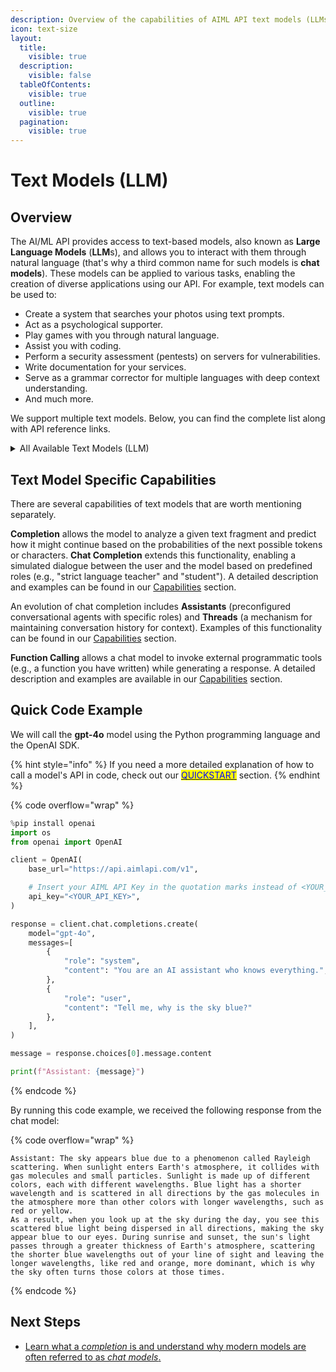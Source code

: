 ```yaml
---
description: Overview of the capabilities of AIML API text models (LLMs).
icon: text-size
layout:
  title:
    visible: true
  description:
    visible: false
  tableOfContents:
    visible: true
  outline:
    visible: true
  pagination:
    visible: true
---
```


# Text Models (LLM)

## Overview

The AI/ML API provides access to text-based models, also known as **Large Language Models** (**LLM**s), and allows you to interact with them through natural language (that's why a third common name for such models is **chat models**). These models can be applied to various tasks, enabling the creation of diverse applications using our API. For example, text models can be used to:

* Create a system that searches your photos using text prompts.
* Act as a psychological supporter.
* Play games with you through natural language.
* Assist you with coding.
* Perform a security assessment (pentests) on servers for vulnerabilities.
* Write documentation for your services.
* Serve as a grammar corrector for multiple languages with deep context understanding.
* And much more.

We support multiple text models. Below, you can find the complete list along with API reference links.

<details>

<summary>All Available Text Models (LLM)</summary>

<table><thead><tr><th width="273.4000244140625">Model ID</th><th width="125.20001220703125">Developer</th><th width="96.79998779296875">Context</th><th>Model Card</th></tr></thead><tbody><tr><td><a href="OpenAI/gpt-4o.md">gpt-4o</a></td><td>Open AI</td><td>128000</td><td><a href="https://aimlapi.com/models/chat-gpt-4-omni">Chat GPT-4o</a></td></tr><tr><td><a href="OpenAI/gpt-4o.md">gpt-4o-2024-08-06</a></td><td>Open AI</td><td>128000</td><td><a href="https://aimlapi.com/models/gpt-4o-2024-08-06-api">GPT-4o-2024-08-06</a></td></tr><tr><td><a href="OpenAI/gpt-4o.md">gpt-4o-2024-05-13</a></td><td>Open AI</td><td>128000</td><td><a href="https://aimlapi.com/models/gpt-4o-2024-05-13-api">GPT-4o-2024-05-13</a></td></tr><tr><td><a href="OpenAI/gpt-4o-mini.md">gpt-4o-mini</a></td><td>Open AI</td><td>128000</td><td><a href="https://aimlapi.com/models/chat-gpt-4o-mini">Chat GPT 4o mini</a></td></tr><tr><td><a href="OpenAI/gpt-4o-mini.md">gpt-4o-mini-2024-07-18</a></td><td>Open AI</td><td>128000</td><td>-</td></tr><tr><td><a href="OpenAI/gpt-4o.md">chatgpt-4o-latest</a></td><td>Open AI</td><td>128000</td><td>-</td></tr><tr><td><a href="OpenAI/gpt-4-turbo.md">gpt-4-turbo</a></td><td>Open AI</td><td>128000</td><td><a href="https://aimlapi.com/models/chat-gpt-4-turbo">Chat GPT 4 Turbo</a></td></tr><tr><td><a href="OpenAI/gpt-4-turbo.md">gpt-4-turbo-2024-04-09</a></td><td>Open AI</td><td>128000</td><td>-</td></tr><tr><td><a href="OpenAI/gpt-4.md">gpt-4</a></td><td>Open AI</td><td>8000</td><td><a href="https://aimlapi.com/models/chat-gpt-4">Chat GPT 4</a></td></tr><tr><td><a href="OpenAI/gpt-4-preview.md">gpt-4-0125-preview</a></td><td>Open AI</td><td>8000</td><td>-</td></tr><tr><td><a href="OpenAI/gpt-4-preview.md">gpt-4-1106-preview</a></td><td>Open AI</td><td>8000</td><td>-</td></tr><tr><td><a href="OpenAI/gpt-3.5-turbo.md">gpt-3.5-turbo</a></td><td>Open AI</td><td>16000</td><td><a href="https://aimlapi.com/models/chat-gpt-3-5">Chat GPT 3.5 Turbo</a></td></tr><tr><td><a href="OpenAI/gpt-3.5-turbo.md">gpt-3.5-turbo-0125</a></td><td>Open AI</td><td>16000</td><td><a href="https://aimlapi.com/models/chat-gpt-3-5-turbo-0125">Chat GPT-3.5 Turbo 0125</a></td></tr><tr><td><a href="OpenAI/gpt-3.5-turbo.md">gpt-3.5-turbo-1106</a></td><td>Open AI</td><td>16000</td><td><a href="https://aimlapi.com/models/chat-gpt-3-5-turbo-1106">Chat GPT-3.5 Turbo 1106</a></td></tr><tr><td><a href="OpenAI/o1-preview.md">o1-preview</a></td><td>Open AI</td><td>128000</td><td><a href="https://aimlapi.com/models/openai-o1-preview-api">OpenAI o1-preview</a></td></tr><tr><td><a href="OpenAI/o1-preview.md">o1-preview-2024-09-12</a></td><td>Open AI</td><td>128000</td><td>-</td></tr><tr><td><a href="OpenAI/o1-mini.md">o1-mini</a></td><td>Open AI</td><td>128000</td><td><a href="https://aimlapi.com/models/openai-o1-mini-api">OpenAI o1-mini</a></td></tr><tr><td><a href="OpenAI/o1-mini.md">o1-mini-2024-09-12</a></td><td>Open AI</td><td>128000</td><td>-</td></tr><tr><td><a href="OpenAI/o3-mini.md">o3-mini</a></td><td>Open AI</td><td>200000</td><td><a href="https://aimlapi.com/models/openai-o3-mini-api">OpenAI o3 mini</a></td></tr><tr><td><a href="OpenAI/gpt-4.5-preview.md">gpt-4.5-preview</a></td><td>Open AI</td><td>128000</td><td><a href="https://aimlapi.com/models/chat-gpt-4-5-preview-api">Chat GPT 4.5 preview</a></td></tr><tr><td><a href="OpenAI/o1.md">o1</a></td><td>Open AI</td><td>200000</td><td><a href="https://aimlapi.com/models/openai-o1-api">OpenAI o1</a></td></tr><tr><td><a href="Microsoft/WizardLM-2-8x22B.md">microsoft/WizardLM-2-8x22B</a></td><td>Microsoft</td><td>64000</td><td><a href="https://aimlapi.com/models/wizardlm-2-8-22b">WizardLM 2-8 (22B)</a></td></tr><tr><td><a href="Meta/Llama-3.2-90B-Vision-Instruct-Turbo.md">meta-llama/Llama-3.2-90B-Vision-Instruct-Turbo</a></td><td>Meta</td><td>131000</td><td><a href="https://aimlapi.com/models/llama-3-2-90b-vision-instruct-turbo-api">Llama 3.2 90B Vision Instruct Turbo</a></td></tr><tr><td><a href="Google/gemma-2-27b-it.md">google/gemma-2-27b-it</a></td><td>Google</td><td>8000</td><td><a href="https://aimlapi.com/models/gemma-2-27b">Gemma 2 (27b)</a></td></tr><tr><td><a href="Meta/Llama-Vision-Free.md">meta-llama/Llama-Vision-Free</a></td><td>Meta</td><td>128000</td><td>-</td></tr><tr><td><a href="Gryphe/MythoMax-L2-13b.md">Gryphe/MythoMax-L2-13b</a></td><td>Gryphe</td><td>4000</td><td><a href="https://aimlapi.com/models/mythomax-l2-13b">MythoMax-L2 (13B)</a></td></tr><tr><td><a href="Mistral-AI/Mixtral-8x22B-Instruct.md">mistralai/Mixtral-8x22B-Instruct-v0.1</a></td><td>Mistral AI</td><td>64000</td><td><a href="https://aimlapi.com/models/mixtral-8x22b-instruct">Mixtral 8x22B Instruct</a></td></tr><tr><td><a href="Alibaba-Cloud/Qwen2-72B-Instruct.md">Qwen/Qwen2-72B-Instruct</a></td><td>Qwen</td><td>32000</td><td><a href="https://aimlapi.com/models/qwen-2-instruct-72b">Qwen 2 Instruct (72B)</a></td></tr><tr><td><a href="Mistral-AI/Mixtral-8x7B-Instruct-v0.1.md">mistralai/Mixtral-8x7B-Instruct-v0.1</a></td><td>Mistral AI</td><td>64000</td><td><a href="https://aimlapi.com/models/mixtral-8x7b-instruct-v01">Mixtral-8x7B Instruct v0.1</a></td></tr><tr><td><a href="NVIDIA/Llama-3.1-Nemotron-70B-Instruct-HF.md">nvidia/Llama-3.1-Nemotron-70B-Instruct-HF</a></td><td>Nvidia</td><td>128000</td><td><a href="https://aimlapi.com/models/llama-3-1-nemotron-70b-instruct-api">Llama 3.1 Nemotron 70B Instruct</a></td></tr><tr><td><a href="NousResearch/Nous-Hermes-2-Mixtral-8x7B-DPO.md">NousResearch/Nous-Hermes-2-Mixtral-8x7B-DPO</a></td><td>NousResearch</td><td>32000</td><td>-</td></tr><tr><td><a href="Meta/Llama-3.3-70B-Instruct-Turbo.md">meta-llama/Llama-3.3-70B-Instruct-Turbo</a></td><td>Meta</td><td>128000</td><td><a href="https://aimlapi.com/models/meta-llama-3-3-70b-instruct-turbo-api">Meta Llama 3.3 70B Instruct Turbo</a></td></tr><tr><td><a href="Upstage-AI/SOLAR-10.7B-Instruct.md">upstage/SOLAR-10.7B-Instruct-v1.0</a></td><td>Upstage</td><td>4000</td><td><a href="https://aimlapi.com/models/upstage-solar-instruct-v1-11b">Upstage SOLAR Instruct v1 (11B)</a></td></tr><tr><td><a href="Meta/Llama-3.2-3B-Instruct-Turbo.md">meta-llama/Llama-3.2-3B-Instruct-Turbo</a></td><td>Meta</td><td>131000</td><td><a href="https://aimlapi.com/models/llama-3-2-3b-instruct-turbo">Llama 3.2 3B Instruct Turbo</a></td></tr><tr><td><a href="Meta/Llama-3.2-11B-Vision-Instruct-Turbo.md">meta-llama/Llama-3.2-11B-Vision-Instruct-Turbo</a></td><td>Meta</td><td>131000</td><td><a href="https://aimlapi.com/models/llama-3-2-11b-vision-instruct-turbo-api">Llama 3.2 11B Vision Instruct Turbo</a></td></tr><tr><td><a href="Meta/Llama-2-13b-chat-hf.md">meta-llama/Llama-2-13b-chat-hf</a></td><td>Meta</td><td>4100</td><td><a href="https://aimlapi.com/models/llama-2-chat-13b">LLaMA-2 Chat (13B)</a></td></tr><tr><td><a href="Alibaba-Cloud/Qwen2.5-7B-Instruct-Turbo.md">Qwen/Qwen2.5-7B-Instruct-Turbo</a></td><td>Qwen</td><td>32000</td><td><a href="https://aimlapi.com/models/qwen-2-5-7b-instruct-api">Qwen 2.5 7B Instruct Turbo</a></td></tr><tr><td><a href="Alibaba-Cloud/Qwen2.5-Coder-32B-Instruct.md">Qwen/Qwen2.5-Coder-32B-Instruct</a></td><td>Qwen</td><td>131000</td><td>-</td></tr><tr><td><a href="Meta/Meta-Llama-3-8B-Instruct-Lite.md">meta-llama/Meta-Llama-3-8B-Instruct-Lite</a></td><td>Meta</td><td>9000</td><td><a href="https://aimlapi.com/models/llama-3-8b-instruct-lite-api">Llama 3 8B Instruct Lite</a></td></tr><tr><td><a href="Meta/Llama-3-chat-hf.md">meta-llama/Llama-3-8b-chat-hf</a></td><td>Meta</td><td>8000</td><td><a href="https://aimlapi.com/models/llama-3-8b-instruct-reference-api">Llama 3 8B Instruct Reference</a></td></tr><tr><td><a href="Meta/Meta-Llama-3.1-8B-Instruct-Turbo.md">meta-llama/Meta-Llama-3.1-8B-Instruct-Turbo-128K</a></td><td>Meta</td><td>128000</td><td>-</td></tr><tr><td><a href="Meta/Llama-3-chat-hf.md">meta-llama/Llama-3-70b-chat-hf</a></td><td>Meta</td><td>8000</td><td><a href="https://aimlapi.com/models/meta-llama-3-70b-instruct">Llama 3 70B Instruct Reference</a></td></tr><tr><td><a href="Meta/Meta-Llama-3.1-405B-Instruct-Turbo.md">meta-llama/Meta-Llama-3.1-405B-Instruct-Turbo</a></td><td>Meta</td><td>4000</td><td><a href="https://aimlapi.com/models/llama-3-1-405b-api">Llama 3.1 (405B) Instruct Turbo</a></td></tr><tr><td><a href="Meta/Meta-Llama-3.1-8B-Instruct-Turbo.md">meta-llama/Meta-Llama-3.1-8B-Instruct-Turbo</a></td><td>Meta</td><td>128000</td><td><a href="https://aimlapi.com/models/llama-3-1-8b-api">Llama 3.1 8B Instruct Turbo</a></td></tr><tr><td><a href="Meta/Meta-Llama-3.1-70B-Instruct-Turbo.md">meta-llama/Meta-Llama-3.1-70B-Instruct-Turbo</a></td><td>Meta</td><td>128000</td><td><a href="https://aimlapi.com/models/llama-3-1-70b-instruct-turbo-api">Llama 3.1 70B Instruct Turbo</a></td></tr><tr><td><a href="Google/gemma-2b-it.md">google/gemma-2b-it</a></td><td>Google</td><td>8000</td><td><a href="https://aimlapi.com/models/gemma-instruct-2b">Gemma Instruct (2B)</a></td></tr><tr><td><a href="Mistral-AI/Mistral-7B-Instruct.md">mistralai/Mistral-7B-Instruct-v0.2</a></td><td>Mistral AI</td><td>32000</td><td><a href="https://aimlapi.com/models/mistral-7b-instruct-v02">Mistral (7B) Instruct v0.2</a></td></tr><tr><td><a href="Mistral-AI/Mistral-7B-Instruct.md">mistralai/Mistral-7B-Instruct-v0.1</a></td><td>Mistral AI</td><td>8000</td><td><a href="https://aimlapi.com/models/mistral-7b-instruct">Mistral (7B) Instruct v0.1</a></td></tr><tr><td><a href="Mistral-AI/Mistral-7B-Instruct.md">mistralai/Mistral-7B-Instruct-v0.3</a></td><td>Mistral AI</td><td>32000</td><td><a href="https://aimlapi.com/models/mistral-7b-instruct-v0-3">Mistral (7B) Instruct v0.3</a></td></tr><tr><td><a href="Meta/Meta-Llama-3-70B-Instruct-Turbo.md">meta-llama/Meta-Llama-3-70B-Instruct-Turbo</a></td><td>Meta</td><td>128000</td><td>-</td></tr><tr><td><a href="Google/gemma-2-9b-it.md">google/gemma-2-9b-it</a></td><td>Google</td><td>8000</td><td><a href="https://aimlapi.com/models/gemma-2-9b">Gemma 2 (9B)</a></td></tr><tr><td><a href="Gryphe/MythoMax-L2-13b-Lite.md">Gryphe/MythoMax-L2-13b-Lite</a></td><td>Gryphe</td><td>4000</td><td>-</td></tr><tr><td><a href="Anthropic/claude-3-opus.md">claude-3-opus-20240229</a></td><td>Anthropic</td><td>200000</td><td><a href="https://aimlapi.com/models/claude-3-opus">Claude 3 Opus</a></td></tr><tr><td><a href="Anthropic/claude-3-sonnet.md">claude-3-sonnet-20240229</a></td><td>Anthropic</td><td>200000</td><td><a href="https://aimlapi.com/models/claude-3-sonnet">Claude 3 Sonnet</a></td></tr><tr><td><a href="Anthropic/claude-3-haiku.md">claude-3-haiku-20240307</a></td><td>Anthropic</td><td>200000</td><td>-</td></tr><tr><td><a href="Anthropic/claude-3.5-sonnet.md">claude-3-5-sonnet-20240620</a></td><td>Anthropic</td><td>200000</td><td>-</td></tr><tr><td><a href="Anthropic/claude-3.5-sonnet.md">claude-3-5-sonnet-20241022</a></td><td>Anthropic</td><td>200000</td><td><a href="https://aimlapi.com/models/claude-3-5-sonnet">Claude 3.5 Sonnet 20241022</a></td></tr><tr><td><a href="anthropic/claude-3.5-haiku.md">claude-3-5-haiku-20241022</a></td><td>Anthropic</td><td>200000</td><td>-</td></tr><tr><td><a href="anthropic/claude-3.7-sonnet.md">claude-3-7-sonnet-20250219</a></td><td>Anthropic</td><td>200000</td><td><a href="https://aimlapi.com/models/claude-3-7-sonnet-api">Claude 3.7 Sonnet</a></td></tr><tr><td><a href="Google/gemini-1.5-flash.md">gemini-1.5-flash</a></td><td>Google</td><td>1000000</td><td><a href="https://aimlapi.com/models/gemini-1-5-flash-api">Gemini 1.5 Flash</a></td></tr><tr><td><a href="Google/gemini-1.5-pro.md">gemini-1.5-pro</a></td><td>Google</td><td>1000000</td><td><a href="https://aimlapi.com/models/gemini-1-5-pro-api">Gemini 1.5 Pro</a></td></tr><tr><td><a href="Google/gemini-pro.md">gemini-pro</a></td><td>Google</td><td>32000</td><td><a href="https://aimlapi.com/models/gemini-1-0-pro-api">Gemini 1.0 Pro</a></td></tr><tr><td><a href="Google/gemini-2.0-flash-exp.md">gemini-2.0-flash-exp</a></td><td>Google</td><td>1000000</td><td><a href="https://aimlapi.com/models/gemini-2-0-flash-experimental">Gemini 2.0 Flash Experimental</a></td></tr><tr><td><a href="Alibaba-Cloud/qwen-max.md">qwen-max</a></td><td>Alibaba Cloud</td><td>32000</td><td><a href="https://aimlapi.com/models/qwen-max-api">Qwen Max</a></td></tr><tr><td><a href="Alibaba-Cloud/qwen-plus.md">qwen-plus</a></td><td>Alibaba Cloud</td><td>131000</td><td><a href="https://aimlapi.com/models/qwen-plus-api">Qwen Plus</a></td></tr><tr><td><a href="Alibaba-Cloud/qwen-turbo.md">qwen-turbo</a></td><td>Alibaba Cloud</td><td>1000000</td><td><a href="https://aimlapi.com/models/qwen-turbo-api">Qwen Turbo</a></td></tr><tr><td><a href="Alibaba-Cloud/qwen-max.md">qwen-max-2025-01-25</a></td><td>Alibaba Cloud</td><td>32000</td><td><a href="https://aimlapi.com/models/qwen-max-2025-01-25-api">Qwen Max 2025-01-25</a></td></tr><tr><td><a href="Alibaba-Cloud/Qwen2.5-72B-Instruct-Turbo.md">Qwen/Qwen2.5-72B-Instruct-Turbo</a></td><td>Alibaba Cloud</td><td>32000</td><td><a href="https://aimlapi.com/models/qwen-2-5-72b-instruct-turbo">Qwen 2.5 72B Instruct Turbo</a></td></tr><tr><td><a href="alibaba-cloud/qwen-qwq-32b.md">Qwen/QwQ-32B</a></td><td>Alibaba Cloud</td><td>131000</td><td><a href="https://aimlapi.com/models/qwq-32b-api">QwQ-32</a></td></tr><tr><td><a href="Mistral-AI/mistral-tiny.md">mistralai/mistral-tiny</a></td><td>Mistral AI</td><td>32000</td><td><a href="https://aimlapi.com/models/mistral-tiny-api">Mistral Tiny</a></td></tr><tr><td><a href="xAI/grok-beta.md">x-ai/grok-beta</a></td><td>X AI</td><td>131000</td><td><a href="https://aimlapi.com/models/grok-2-beta-api">Grok-2 Beta</a></td></tr><tr><td><a href="Mistral-AI/mistral-nemo.md">mistralai/mistral-nemo</a></td><td>Mistral AI</td><td>128000</td><td><a href="https://aimlapi.com/models/mistral-nemo-api">Mistral Nemo</a></td></tr><tr><td><a href="NeverSleep/llama-3.1-lumimaid.md">neversleep/llama-3.1-lumimaid-70b</a></td><td>Open Source</td><td>8000</td><td><a href="https://aimlapi.com/models/llama-3-1-lumimaid-70b-api">Llama 3.1 Lumimaid 70b</a></td></tr><tr><td><a href="Anthracite/magnum-v4.md">anthracite-org/magnum-v4-72b</a></td><td>Anthracite</td><td>32000</td><td><a href="https://aimlapi.com/models/magnum-v4-72b-api">Magnum v4 72B</a></td></tr><tr><td><a href="NVIDIA/llama-3.1-nemotron-70b.md">nvidia/llama-3.1-nemotron-70b-instruct</a></td><td>Nvidia</td><td>128000</td><td><a href="https://aimlapi.com/models/llama-3-1-nemotron-70b-instruct-api">Llama 3.1 Nemotron 70B Instruct</a></td></tr><tr><td><a href="Cohere/command-r-plus.md">cohere/command-r-plus</a></td><td>Cohere</td><td>128000</td><td><a href="https://aimlapi.com/models/command-r-api">Command R+</a></td></tr><tr><td><a href="AI21-Labs/jamba-1-5-mini.md">ai21/jamba-1-5-mini</a></td><td>AI21 Labs</td><td>256000</td><td><a href="https://aimlapi.com/models/jamba-1-5-mini-api">Jamba 1.5 Mini</a></td></tr><tr><td><a href="Mistral-AI/codestral-2501.md">mistralai/codestral-2501</a></td><td>Mistral AI</td><td>256000</td><td><a href="https://aimlapi.com/models/mistral-codestral-2501-api">Mistral Codestral-2501</a></td></tr><tr><td><a href="MiniMax/text-01.md">MiniMax-Text-01</a></td><td>Minimax AI</td><td>1000000</td><td><a href="https://aimlapi.com/models/minimax-text-01-api">MiniMax-Text-01</a></td></tr><tr><td><a href="MiniMax/abab6.5s-chat.md">abab6.5s-chat</a></td><td>Minimax AI</td><td>245000</td><td>-</td></tr></tbody></table>

</details>

## Text Model Specific Capabilities

There are several capabilities of text models that are worth mentioning separately.

**Completion** allows the model to analyze a given text fragment and predict how it might continue based on the probabilities of the next possible tokens or characters. **Chat Completion** extends this functionality, enabling a simulated dialogue between the user and the model based on predefined roles (e.g., "strict language teacher" and "student"). A detailed description and examples can be found in our [Capabilities](../../capabilities/completion-or-chat-models.md) section.

An evolution of chat completion includes **Assistants** (preconfigured conversational agents with specific roles) and **Threads** (a mechanism for maintaining conversation history for context). Examples of this functionality can be found in our [Capabilities](../../capabilities/managing-assistants-and-threads/) section.

**Function Calling** allows a chat model to invoke external programmatic tools (e.g., a function you have written) while generating a response. A detailed description and examples are available in our [Capabilities](../../capabilities/function-calling.md) section.

## Quick Code Example

We will call the **gpt-4o** model using the Python programming language and the OpenAI SDK.

{% hint style="info" %}
If you need a more detailed explanation of how to call a model's API in code, check out our [<mark style="color:blue;">QUICKSTART</mark>](broken-reference) section.
{% endhint %}

{% code overflow="wrap" %}
```python
%pip install openai
import os
from openai import OpenAI

client = OpenAI(
    base_url="https://api.aimlapi.com/v1",

    # Insert your AIML API Key in the quotation marks instead of <YOUR_API_KEY>.
    api_key="<YOUR_API_KEY>",  
)

response = client.chat.completions.create(
    model="gpt-4o",
    messages=[
        {
            "role": "system",
            "content": "You are an AI assistant who knows everything.",
        },
        {
            "role": "user",
            "content": "Tell me, why is the sky blue?"
        },
    ],
)

message = response.choices[0].message.content

print(f"Assistant: {message}")
```
{% endcode %}

By running this code example, we received the following response from the chat model:

{% code overflow="wrap" %}
```
Assistant: The sky appears blue due to a phenomenon called Rayleigh scattering. When sunlight enters Earth's atmosphere, it collides with gas molecules and small particles. Sunlight is made up of different colors, each with different wavelengths. Blue light has a shorter wavelength and is scattered in all directions by the gas molecules in the atmosphere more than other colors with longer wavelengths, such as red or yellow.
As a result, when you look up at the sky during the day, you see this scattered blue light being dispersed in all directions, making the sky appear blue to our eyes. During sunrise and sunset, the sun's light passes through a greater thickness of Earth's atmosphere, scattering the shorter blue wavelengths out of your line of sight and leaving the longer wavelengths, like red and orange, more dominant, which is why the sky often turns those colors at those times.
```
{% endcode %}

## Next Steps

* [Learn what a _completion_ is and understand why modern models are often referred to as _chat models_.](../../capabilities/completion-or-chat-models.md)

